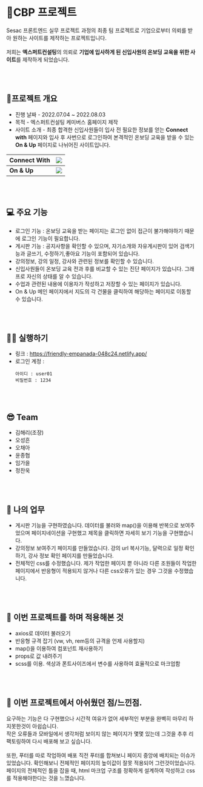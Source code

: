 # 🌱CBP 프로젝트

Sesac 프론트엔드 실무 프로젝트 과정의 최종 팀 프로젝트로 기업으로부터 의뢰를 받아 원하는 사이트를 제작하는 프로젝트입니다.<br><br>
저희는 **엑스퍼트컨설팅**의 의뢰로 **기업에 입사하게 된 신입사원의 온보딩 교육을 위한 사이트**를 제작하게 되었습니다.

<br><br>

## 📌프로젝트 개요

* 진행 날짜 - 2022.07.04 ~ 2022.08.03
* 목적 - 엑스퍼트컨설팅 케미버스 홈페이지 제작
* 사이트 소개 - 최종 합격한 신입사원들이 입사 전 필요한 정보를 얻는 **Connect with** 페이지와 입사 후 사번으로 로그인하여 본격적인 온보딩 교육을 받을 수 있는 **On & Up** 페이지로 나뉘어진 사이트입니다.

| Connect With | <img src="https://s3.us-west-2.amazonaws.com/secure.notion-static.com/f17af8e4-fb5f-45e1-b71f-eee2f1c0dac4/%ED%99%94%EB%A9%B4_%EC%BA%A1%EC%B2%98_2022-08-08_034447.png?X-Amz-Algorithm=AWS4-HMAC-SHA256&X-Amz-Content-Sha256=UNSIGNED-PAYLOAD&X-Amz-Credential=AKIAT73L2G45EIPT3X45%2F20220807%2Fus-west-2%2Fs3%2Faws4_request&X-Amz-Date=20220807T185803Z&X-Amz-Expires=86400&X-Amz-Signature=d5d66b65411432984cf6c4289138b77d0e5346d1af0796cf72e90789c46bb461&X-Amz-SignedHeaders=host&response-content-disposition=filename%20%3D%22%25ED%2599%2594%25EB%25A9%25B4%2520%25EC%25BA%25A1%25EC%25B2%2598%25202022-08-08%2520034447.png%22&x-id=GetObject"> |
|---|---|
| **On & Up** | <img src="https://s3.us-west-2.amazonaws.com/secure.notion-static.com/39b8cee6-9d41-45f4-952f-39e31e7def81/%ED%99%94%EB%A9%B4_%EC%BA%A1%EC%B2%98_2022-08-08_034514.png?X-Amz-Algorithm=AWS4-HMAC-SHA256&X-Amz-Content-Sha256=UNSIGNED-PAYLOAD&X-Amz-Credential=AKIAT73L2G45EIPT3X45%2F20220807%2Fus-west-2%2Fs3%2Faws4_request&X-Amz-Date=20220807T184942Z&X-Amz-Expires=86400&X-Amz-Signature=e7f926fae17c9743cc54f9b70559e948f5f46eb0a4d83473b9d58a02891f38b3&X-Amz-SignedHeaders=host&response-content-disposition=filename%20%3D%22%25ED%2599%2594%25EB%25A9%25B4%2520%25EC%25BA%25A1%25EC%25B2%2598%25202022-08-08%2520034514.png%22&x-id=GetObject"> |

<br><br>

## 💻 주요 기능
* 로그인 기능 : 온보딩 교육을 받는 페이지는 로그인 없이 접근이 불가해야하기 때문에 로그인 기능이 필요합니다.
* 게시판 기능 : 공지사항을 확인할 수 있으며, 자기소개와 자유게시판이 있어 검색기능과 글쓰기, 수정하기,좋아요 기능이 포함되어 있습니다.
* 강의정보, 강의 일정, 강사와 관련된 정보를 확인할 수 있습니다.
* 신입사원들이 온보딩 교육 전과 후를 비교할 수 있는 진단 페이지가 있습니다. 그래프로 자신의 상태를 알 수 있습니다.
* 수업과 관련된 내용에 이용자가 작성하고 저장할 수 있는 페이지가 있습니다.
* On & Up 메인 페이지에서 지도의 각 건물을 클릭하여 해당하는 페이지로 이동할 수 있습니다.

<br><br>

## 🏃‍♀️ 실행하기

* 링크 : https://friendly-empanada-048c24.netlify.app/
* 로그인 계정 :
  ```
  아이디 : user01
  비밀번호 : 1234
  ```
<br><br>

## 😎 Team

* 김해리(조장)
* 오성흔
* 오채아
* 윤종협
* 임가을
* 정찬욱

<br><br>

## 🐸 나의 업무

* 게시판 기능을 구현하였습니다. 데이터를 불러와 map()을 이용해 반복으로 보여주었으며 페이지네이션을 구현했고 제목을 클릭하면 자세히 보기 기능을 구현했습니다.
* 강의정보 보여주기 페이지를 만들었습니다. 강의 url 복사기능, 달력으로 일정 확인하기, 강사 정보 확인 페이지를 만들었습니다.
* 전체적인 css를 수정했습니다. 제가 작업한 페이지 뿐 아니라 다른 조원들이 작업한 페이지에서 반응형이 적용되지 않거나 다른 css오류가 있는 경우 그것을 수정했습니다.

<br><br>

## 🐸 이번 프로젝트를 하며 적용해본 것

* axios로 데이터 불러오기
* 반응형 규격 잡기 (vw, vh, rem등의 규격을 언제 사용할지)
* map()을 이용하여 컴포넌트 재사용하기
* props로 값 내려주기
* scss를 이용. 색상과 폰트사이즈에서 변수를 사용하여 효율적으로 마크업함

<br><br>

## 🙏 이번 프로젝트에서 아쉬웠던 점/느낀점.

요구하는 기능은 다 구현했으나 시간적 여유가 없어 세부적인 부분을 완벽히 마무리 하지못한것이 아쉽습니다.<br>
작은 오류들과 모바일에서 생각처럼 보이지 않는 페이지가 몇몇 있는데 그것을 추후 리팩토링하여 다시 배포해 보고 싶습니다.<br><br>
또한, 푸터를 따로 작업하여 배포 직전 푸터를 합쳐보니 페이지 중앙에 배치되는 이슈가 있었습니다. 확인해보니 전체적인 페이지의 높이값이 잘못 적용되어 그런것이었습니다. <br> 페이지의 전체적인 틀을 잡을 때, html 마크업 구조를 정확하게 설계하여 작성하고 css를 적용해야한다는 것을 느꼈습니다.
